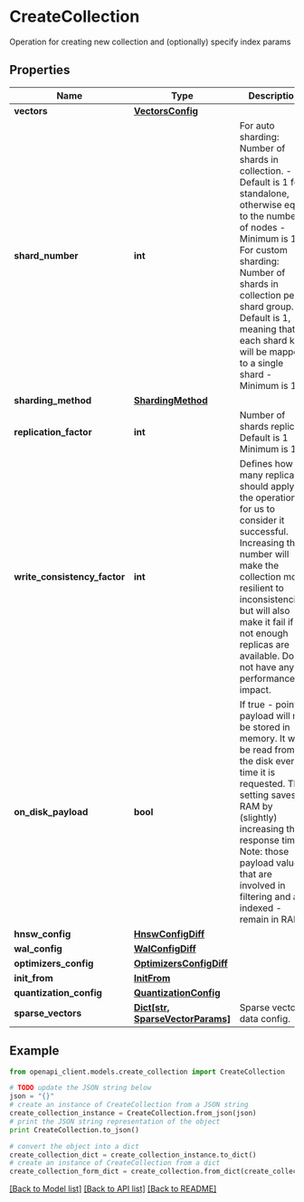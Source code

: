 # CreateCollection

Operation for creating new collection and (optionally) specify index params

## Properties
Name | Type | Description | Notes
------------ | ------------- | ------------- | -------------
**vectors** | [**VectorsConfig**](VectorsConfig.md) |  | [optional] 
**shard_number** | **int** | For auto sharding: Number of shards in collection. - Default is 1 for standalone, otherwise equal to the number of nodes - Minimum is 1 For custom sharding: Number of shards in collection per shard group. - Default is 1, meaning that each shard key will be mapped to a single shard - Minimum is 1 | [optional] 
**sharding_method** | [**ShardingMethod**](ShardingMethod.md) |  | [optional] 
**replication_factor** | **int** | Number of shards replicas. Default is 1 Minimum is 1 | [optional] 
**write_consistency_factor** | **int** | Defines how many replicas should apply the operation for us to consider it successful. Increasing this number will make the collection more resilient to inconsistencies, but will also make it fail if not enough replicas are available. Does not have any performance impact. | [optional] 
**on_disk_payload** | **bool** | If true - point&#39;s payload will not be stored in memory. It will be read from the disk every time it is requested. This setting saves RAM by (slightly) increasing the response time. Note: those payload values that are involved in filtering and are indexed - remain in RAM. | [optional] 
**hnsw_config** | [**HnswConfigDiff**](HnswConfigDiff.md) |  | [optional] 
**wal_config** | [**WalConfigDiff**](WalConfigDiff.md) |  | [optional] 
**optimizers_config** | [**OptimizersConfigDiff**](OptimizersConfigDiff.md) |  | [optional] 
**init_from** | [**InitFrom**](InitFrom.md) |  | [optional] 
**quantization_config** | [**QuantizationConfig**](QuantizationConfig.md) |  | [optional] 
**sparse_vectors** | [**Dict[str, SparseVectorParams]**](SparseVectorParams.md) | Sparse vector data config. | [optional] 

## Example

```python
from openapi_client.models.create_collection import CreateCollection

# TODO update the JSON string below
json = "{}"
# create an instance of CreateCollection from a JSON string
create_collection_instance = CreateCollection.from_json(json)
# print the JSON string representation of the object
print CreateCollection.to_json()

# convert the object into a dict
create_collection_dict = create_collection_instance.to_dict()
# create an instance of CreateCollection from a dict
create_collection_form_dict = create_collection.from_dict(create_collection_dict)
```
[[Back to Model list]](../README.md#documentation-for-models) [[Back to API list]](../README.md#documentation-for-api-endpoints) [[Back to README]](../README.md)


